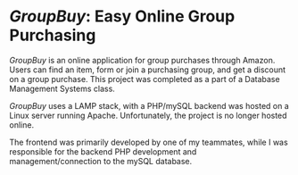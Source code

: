 # _GroupBuy_: Easy Online Group Purchasing
_GroupBuy_ is an online application for group purchases through Amazon. Users can find an item, form or join a purchasing group, and get a discount on a group purchase.
This project was completed as a part of a Database Management Systems class.

_GroupBuy_ uses a LAMP stack, with a PHP/mySQL backend was hosted on a Linux server running Apache. Unfortunately, the project is no longer hosted online.

The frontend was primarily developed by one of my teammates, while I was responsible for the backend PHP development and management/connection to the mySQL database.
